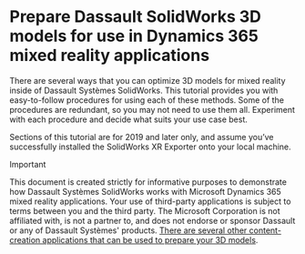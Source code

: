 

# Prepare Dassault SolidWorks 3D models for use in Dynamics 365 mixed reality applications

There are several ways that you can optimize 3D models for mixed reality inside of Dassault Systèmes SolidWorks. This tutorial provides you with easy-to-follow procedures for using each of these methods. Some of the procedures are redundant, so you may not need to use them all. Experiment with each procedure and decide what suits your use case best. 
 
Sections of this tutorial are for 2019 and later only, and assume you’ve successfully installed the SolidWorks XR Exporter onto your local machine.  
 
> [!IMPORTANT]
> This document is created strictly for informative purposes to demonstrate how Dassault Systèmes SolidWorks works with Microsoft Dynamics 365 mixed reality applications. Your use of third-party applications is subject to terms between you and the third party. The Microsoft Corporation is not affiliated with, is not a partner to, and does not endorse or sponsor Dassault or any of Dassault Systèmes' products. [There are several other content-creation applications that can be used to prepare your 3D models](https://docs.microsoft.com/dynamics365/mixed-reality/import-tool/convert-models#tools-for-exporting-cad-models). 

